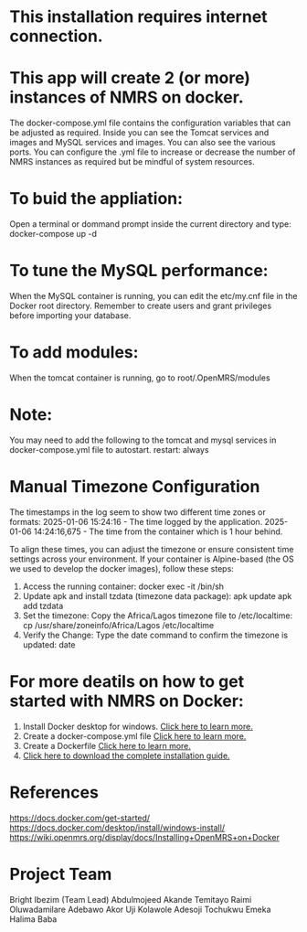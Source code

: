 # This installation requires internet connection.

# This app will create 2 (or more) instances of NMRS on docker.
The docker-compose.yml file contains the configuration variables that can be adjusted as required. Inside you can see the Tomcat services and images and MySQL services and images. You can also see the various ports. You can configure the .yml file to increase or decrease the number of NMRS instances as required but be mindful of system resources.

# To buid the appliation:
Open a terminal or dommand prompt inside the current directory and type:
docker-compose up -d

# To tune the MySQL performance: 
When the MySQL container is running, you can edit the etc/my.cnf file in the Docker root directory.
Remember to create users and grant privileges before importing your database.

# To add modules:
When the tomcat container is running, go to root/.OpenMRS/modules

# Note: 
You may need to add the following to the tomcat and mysql services in docker-compose.yml file to autostart. 
restart: always

# Manual Timezone Configuration

The timestamps in the log seem to show two different time zones or formats:
2025-01-06 15:24:16 - The time logged by the application.
2025-01-06 14:24:16,675 - The time from the container which is 1 hour behind.

To align these times, you can adjust the timezone or ensure consistent time settings across your environment.
If your container is Alpine-based (the OS we used to develop the docker images), follow these steps:

1. Access the running container:
docker exec -it <container-id> /bin/sh
2. Update apk and install tzdata (timezone data package):
apk update
apk add tzdata
3. Set the timezone:
Copy the Africa/Lagos timezone file to /etc/localtime:
cp /usr/share/zoneinfo/Africa/Lagos /etc/localtime
4. Verify the Change: Type the date command to confirm the timezone is updated:
date

# For more deatils on how to get started with NMRS on Docker:
1. Install Docker desktop for windows. [Click here to learn more.](https://docs.docker.com/desktop/install/windows-install/)
2. Create a docker-compose.yml file [Click here to learn more.](https://github.com/ihvn2020/NMRS-POC-Docker/tree/main/Create%20docker-compose%20yml%20files)
3. Create a Dockerfile [Click here to learn more.](https://github.com/ihvn2020/NMRS-POC-Docker/tree/main/Create%20Dockerfile)
4. [Click here to download the complete installation guide.](https://github.com/ihvn2020/NMRS-POC-Docker/blob/main/NMRS%20INSTALLATION%20USING%20DOCKER%20ON%20WINDOWS.docx)

# References
https://docs.docker.com/get-started/
https://docs.docker.com/desktop/install/windows-install/
https://wiki.openmrs.org/display/docs/Installing+OpenMRS+on+Docker

# Project Team
Bright Ibezim (Team Lead)
Abdulmojeed Akande
Temitayo Raimi
Oluwadamilare Adebawo
Akor Uji
Kolawole Adesoji
Tochukwu Emeka
Halima Baba
